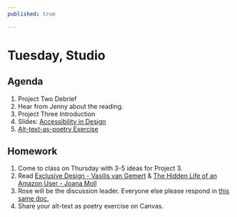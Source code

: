 ```yaml
---
published: true

---
```

# Tuesday, Studio

## Agenda
1. Project Two Debrief
2. Hear from Jenny about the reading.
3. Project Three Introduction
4. Slides: [Accessibility in Design](https://docs.google.com/presentation/d/14ly0UISloamqL7MX9XEPGRljd1lykDUKkuYbRlywWwQ/edit?usp=sharing)
5. [Alt-text-as-poetry Exercise](https://docs.google.com/document/d/1naYWeO2T7i-n7kSLJsCGZ61O1Evjx0mtnUzWWltUIXo/edit)

## Homework
1. Come to class on Thursday with 3-5 ideas for Project 3.
2. Read [Exclusive Design - Vasilis van Gemert](https://exclusive-design.vasilis.nl/) & [The Hidden Life of an Amazon User - Joana Moll](https://branch.climateaction.tech/issues/issue-1/the-hidden-life-of-an-amazon-user/)
3. Rose will be the discussion leader. Everyone else please respond in [this same doc.](https://docs.google.com/document/d/1pv5p2erPfjhSk7HzhXJtdSpO1effd9uR-X4lSVwFSS8/edit?usp=sharing)
4. Share your alt-text as poetry exercise on Canvas. 